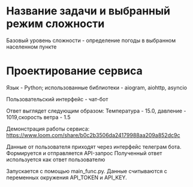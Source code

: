 # Название задачи и выбранный режим сложности

Базовый уровень сложности - определение погоды в выбранном населенном пункте

# Проектирование сервиса

Язык - Python; использованные библиотеки - aiogram, aiohttp, asyncio

Пользовательский интерфейс - чат-бот

Ответ выглядет следующим образом:
Температура - 15.0, давление - 1019,скорость ветра - 1.5

Демонстрация работы сервиса:
https://www.loom.com/share/b0c2b3506da24179988aa209a852dc9c

Данные от пользователя приходят через интерфейс телеграм бота. 
Формируется и отправляется API-запрос
Полученный ответ используется как ответ пользователю

Запускается с помощью main_func.py. Данные считываются с переменных окружения API_TOKEN и API_KEY.
